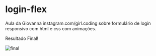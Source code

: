 # login-flex
Aula da Giovanna instagram.com/girl.coding sobre formulário de login responsivo com html e css com animações.

Resultado Final!

![final](https://user-images.githubusercontent.com/7688797/113152032-14227f00-920c-11eb-9603-ff02be928a21.png)

